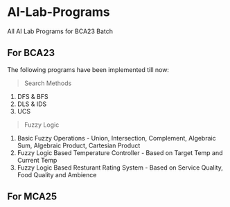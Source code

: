 # AI-Lab-Programs
All AI Lab Programs for BCA23 Batch

## For BCA23
The following programs have been implemented till now:
> Search Methods
1. DFS & BFS
2. DLS & IDS
3. UCS
> Fuzzy Logic
1. Basic Fuzzy Operations - Union, Intersection, Complement, Algebraic Sum, Algebraic Product, Cartesian Product
2. Fuzzy Logic Based Temperature Controller - Based on Target Temp and Current Temp
3. Fuzzy Logic Based Resturant Rating System - Based on Service Quality, Food Quality and Ambience

## For MCA25
